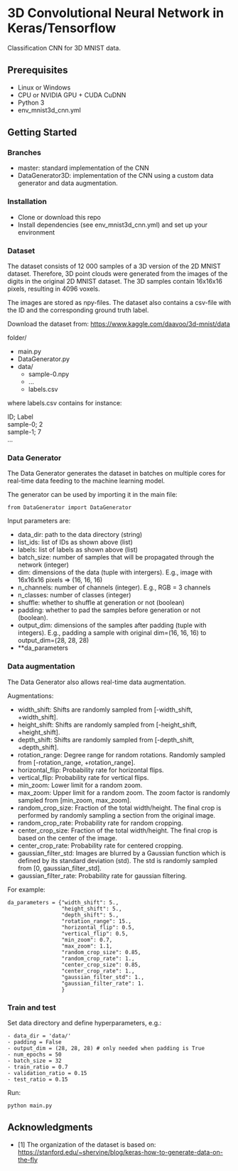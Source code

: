 # 3D Convolutional Neural Network in Keras/Tensorflow
 Classification CNN for 3D MNIST data.

## Prerequisites
- Linux or Windows 
- CPU or NVIDIA GPU + CUDA CuDNN
- Python 3
- env_mnist3d_cnn.yml

## Getting Started
### Branches
- master: standard implementation of the CNN
- DataGenerator3D: implementation of the CNN using a custom data generator and data augmentation.

### Installation
- Clone or download this repo
- Install dependencies (see env_mnist3d_cnn.yml) and set up your environment

### Dataset
The dataset consists of 12 000 samples of a 3D version of the 2D MNIST dataset. Therefore, 3D point clouds were generated from the images of the digits in the original 2D MNIST dataset. The 3D samples contain 16x16x16 pixels, resulting in 4096 voxels.  

The images are stored as npy-files. The dataset also contains a csv-file with the ID and the corresponding ground truth label.

Download the dataset from: https://www.kaggle.com/daavoo/3d-mnist/data 

folder/
- main.py
- DataGenerator.py
- data/
	- sample-0.npy
	- ...
	- labels.csv

where labels.csv contains for instance:

ID; Label \
sample-0; 2 \
sample-1; 7 \
...

### Data Generator
The Data Generator generates the dataset in batches on multiple cores for real-time data feeding to the machine learning model. 

The generator can be used by importing it in the main file:

```
from DataGenerator import DataGenerator
```

Input parameters are:

- data_dir: path to the data directory (string)
- list_ids: list of IDs as shown above (list)
- labels: list of labels as shown above (list)
- batch_size: number of samples that will be propagated through the network (integer)
- dim: dimensions of the data (tuple with intergers). E.g., image with 16x16x16 pixels => (16, 16, 16)
- n_channels: number of channels (integer). E.g., RGB = 3 channels
- n_classes: number of classes (integer)
- shuffle: whether to shuffle at generation or not (boolean) 
- padding: whether to pad the samples before generation or not (boolean).
- output_dim: dimensions of the samples after padding (tuple with integers). E.g., padding a sample with original dim=(16, 16, 16) to output_dim=(28, 28, 28) 
- **da_parameters

### Data augmentation

The Data Generator also allows real-time data augmentation.

Augmentations:
- width_shift: Shifts are randomly sampled from [-width_shift, +width_shift].
- height_shift: Shifts are randomly sampled from [-height_shift, +height_shift].
- depth_shift: Shifts are randomly sampled from [-depth_shift, +depth_shift].
- rotation_range: Degree range for random rotations. Randomly sampled from [-rotation_range, +rotation_range].
- horizontal_flip: Probability rate for horizontal flips.
- vertical_flip: Probability rate for vertical flips.
- min_zoom: Lower limit for a random zoom.
- max_zoom: Upper limit for a random zoom. The zoom factor is randomly sampled from [min_zoom, max_zoom].
- random_crop_size: Fraction of the total width/height. The final crop is performed by randomly sampling a section from the original image.
- random_crop_rate: Probability rate for random cropping.
- center_crop_size: Fraction of the total width/height. The final crop is based on the center of the image.
- center_crop_rate: Probability rate for centered cropping.
- gaussian_filter_std: Images are blurred by a Gaussian function which is defined by its standard deviation (std). The std is randomly sampled from [0, gaussian_filter_std].
- gaussian_filter_rate: Probability rate for gaussian filtering.

For example:

```
da_parameters = {"width_shift": 5.,
                 "height_shift": 5.,
                 "depth_shift": 5.,
                 "rotation_range": 15.,
                 "horizontal_flip": 0.5,
                 "vertical_flip": 0.5,
                 "min_zoom": 0.7,
                 "max_zoom": 1.1,
                 "random_crop_size": 0.85,
                 "random_crop_rate": 1.,
                 "center_crop_size": 0.85,
                 "center_crop_rate": 1.,
                 "gaussian_filter_std": 1.,
                 "gaussian_filter_rate": 1.
                 }
```

### Train and test
Set data directory and define hyperparameters, e.g.:

```
- data_dir = 'data/'
- padding = False
- output_dim = (28, 28, 28) # only needed when padding is True
- num_epochs = 50
- batch_size = 32
- train_ratio = 0.7
- validation_ratio = 0.15
- test_ratio = 0.15
```

Run:
```
python main.py
```

## Acknowledgments
- [1] The organization of the dataset is based on: https://stanford.edu/~shervine/blog/keras-how-to-generate-data-on-the-fly
